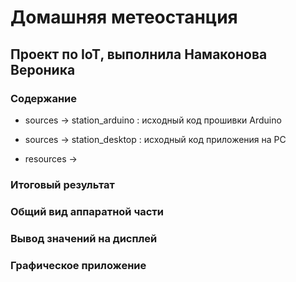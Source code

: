 # Домашняя метеостанция
## Проект по IoT, выполнила Намаконова Вероника

### Содержание
* sources -> station_arduino  :  исходный код прошивки Arduino
* sources -> station_desktop  :  исходный код приложения на PC
    
* resources -> 


### Итоговый результат 


### Общий вид аппаратной части


### Вывод значений на дисплей


### Графическое приложение 


